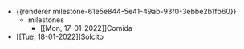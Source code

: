 - {{renderer milestone-61e5e844-5e41-49ab-93f0-3ebbe2b1fb60}}
	- milestones
		- [[Mon, 17-01-2022]]Comida
- [[Tue, 18-01-2022]]Solcito